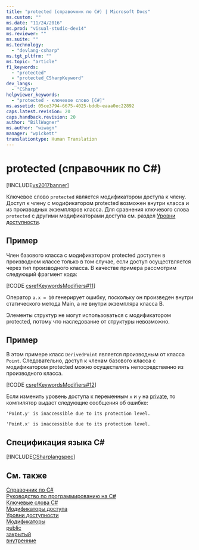 ```yaml
---
title: "protected (справочник по C#) | Microsoft Docs"
ms.custom: ""
ms.date: "11/24/2016"
ms.prod: "visual-studio-dev14"
ms.reviewer: ""
ms.suite: ""
ms.technology: 
  - "devlang-csharp"
ms.tgt_pltfrm: ""
ms.topic: "article"
f1_keywords: 
  - "protected"
  - "protected_CSharpKeyword"
dev_langs: 
  - "CSharp"
helpviewer_keywords: 
  - "protected - ключевое слово [C#]"
ms.assetid: 05ce3794-6675-4025-bddb-eaaa0ec22892
caps.latest.revision: 20
caps.handback.revision: 20
author: "BillWagner"
ms.author: "wiwagn"
manager: "wpickett"
translationtype: Human Translation
---
```

# protected (справочник по C#)
[!INCLUDE[vs2017banner](../../../csharp/includes/vs2017banner.md)]

Ключевое слово `protected` является модификатором доступа к члену.  Доступ к члену с модификатором protected возможен внутри класса и из производных экземпляров класса.  Для сравнения ключевого слова `protected` с другими модификаторами доступа см. раздел [Уровни доступности](../../../csharp/language-reference/keywords/accessibility-levels.md).  
  
## Пример  
 Член базового класса с модификатором protected доступен в производном классе только в том случае, если доступ осуществляется через тип производного класса.  В качестве примера рассмотрим следующий фрагмент кода:  
  
 [!CODE [csrefKeywordsModifiers#11](../CodeSnippet/VS_Snippets_VBCSharp/csrefKeywordsModifiers#11)]  
  
 Оператор `a.x = 10` генерирует ошибку, поскольку он произведен внутри статического метода Main, а не внутри экземпляра класса B.  
  
 Элементы структур не могут использоваться с модификатором protected, потому что наследование от структуры невозможно.  
  
## Пример  
 В этом примере класс `DerivedPoint` является производным от класса `Point`.  Следовательно, доступ к членам базового класса с модификатором protected можно осуществлять непосредственно из производного класса.  
  
 [!CODE [csrefKeywordsModifiers#12](../CodeSnippet/VS_Snippets_VBCSharp/csrefKeywordsModifiers#12)]  
  
 Если изменить уровень доступа к переменным `x` и `y` на [private](../../../csharp/language-reference/keywords/private.md), то компилятор выдаст следующие сообщения об ошибке:  
  
 `'Point.y' is inaccessible due to its protection level.`  
  
 `'Point.x' is inaccessible due to its protection level.`  
  
## Спецификация языка C\#  
 [!INCLUDE[CSharplangspec](../../../csharp/language-reference/keywords/includes/csharplangspec_md.md)]  
  
## См. также  
 [Справочник по C\#](../../../csharp/language-reference/index.md)   
 [Руководство по программированию на C\#](../../../csharp/programming-guide/index.md)   
 [Ключевые слова C\#](../../../csharp/language-reference/keywords/index.md)   
 [Модификаторы доступа](../../../csharp/language-reference/keywords/access-modifiers.md)   
 [Уровни доступности](../../../csharp/language-reference/keywords/accessibility-levels.md)   
 [Модификаторы](../../../csharp/language-reference/keywords/modifiers.md)   
 [public](../../../csharp/language-reference/keywords/public.md)   
 [закрытый](../../../csharp/language-reference/keywords/private.md)   
 [внутренние](../../../csharp/language-reference/keywords/internal.md)